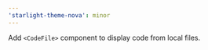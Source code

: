 ```yaml
---
'starlight-theme-nova': minor
---
```


Add `<CodeFile>` component to display code from local files.
